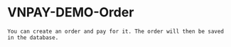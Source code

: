 # VNPAY-DEMO-Order
    You can create an order and pay for it. The order will then be saved in the database.